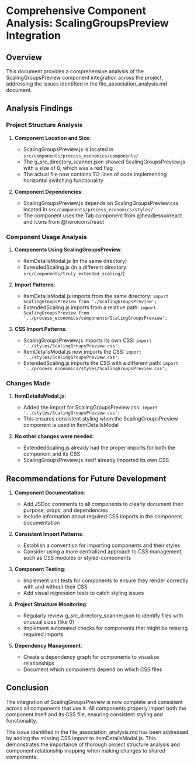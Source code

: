 # Comprehensive Component Analysis: ScalingGroupsPreview Integration

## Overview
This document provides a comprehensive analysis of the ScalingGroupsPreview component integration across the project, addressing the issues identified in the file_association_analysis.md document.

## Analysis Findings

### Project Structure Analysis
1. **Component Location and Size**:
   - ScalingGroupsPreview.js is located in `src/components/process_economics/components/`
   - The g_src_directory_scanner.json showed ScalingGroupsPreview.js with a size of 0, which was a red flag
   - The actual file now contains 112 lines of code implementing horizontal switching functionality

2. **Component Dependencies**:
   - ScalingGroupsPreview.js depends on ScalingGroupsPreview.css located in `src/components/process_economics/styles/`
   - The component uses the Tab component from @headlessui/react and icons from @heroicons/react

### Component Usage Analysis
1. **Components Using ScalingGroupsPreview**:
   - ItemDetailsModal.js (in the same directory)
   - ExtendedScaling.js (in a different directory: `src/components/truly_extended_scaling/`)

2. **Import Patterns**:
   - ItemDetailsModal.js imports from the same directory: `import ScalingGroupsPreview from './ScalingGroupsPreview';`
   - ExtendedScaling.js imports from a relative path: `import ScalingGroupsPreview from '../process_economics/components/ScalingGroupsPreview';`

3. **CSS Import Patterns**:
   - ScalingGroupsPreview.js imports its own CSS: `import '../styles/ScalingGroupsPreview.css';`
   - ItemDetailsModal.js now imports the CSS: `import '../styles/ScalingGroupsPreview.css';`
   - ExtendedScaling.js imports the CSS with a different path: `import '../process_economics/styles/ScalingGroupsPreview.css';`

### Changes Made
1. **ItemDetailsModal.js**:
   - Added the import for ScalingGroupsPreview.css: `import '../styles/ScalingGroupsPreview.css';`
   - This ensures consistent styling when the ScalingGroupsPreview component is used in ItemDetailsModal

2. **No other changes were needed**:
   - ExtendedScaling.js already had the proper imports for both the component and its CSS
   - ScalingGroupsPreview.js itself already imported its own CSS

## Recommendations for Future Development

1. **Component Documentation**:
   - Add JSDoc comments to all components to clearly document their purpose, props, and dependencies
   - Include information about required CSS imports in the component documentation

2. **Consistent Import Patterns**:
   - Establish a convention for importing components and their styles
   - Consider using a more centralized approach to CSS management, such as CSS modules or styled-components

3. **Component Testing**:
   - Implement unit tests for components to ensure they render correctly with and without their CSS
   - Add visual regression tests to catch styling issues

4. **Project Structure Monitoring**:
   - Regularly review g_src_directory_scanner.json to identify files with unusual sizes (like 0)
   - Implement automated checks for components that might be missing required imports

5. **Dependency Management**:
   - Create a dependency graph for components to visualize relationships
   - Document which components depend on which CSS files

## Conclusion
The integration of ScalingGroupsPreview is now complete and consistent across all components that use it. All components properly import both the component itself and its CSS file, ensuring consistent styling and functionality.

The issue identified in the file_association_analysis.md has been addressed by adding the missing CSS import to ItemDetailsModal.js. This demonstrates the importance of thorough project structure analysis and component relationship mapping when making changes to shared components.